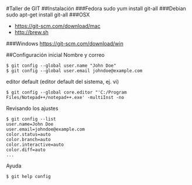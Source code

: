 #Taller de GIT
##Instalación
###Fedora
sudo yum install git-all
###Debian
sudo apt-get install git-all
###OSX
* https://git-scm.com/download/mac
* http://brew.sh

###Windows
https://git-scm.com/download/win

##Configuración inicial
Nombre y correo

	$ git config --global user.name "John Doe"	$ git config --global user.email johndoe@example.com

editor default (editor default del sistema, ej. vi)

	$ git config --global core.editor "'C:/Program Files/Notepad++/notepad++.exe' -multiInst -no

Revisando los ajustes

```
$ git config --list
user.name=John Doe
user.email=johndoe@example.com
color.status=auto
color.branch=auto
color.interactive=auto
color.diff=auto
...
```

Ayuda

	$ git help config
	
